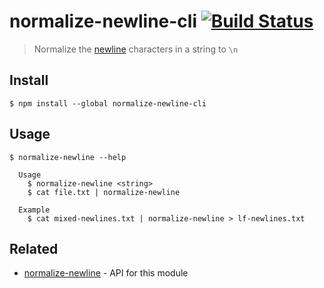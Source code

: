 # normalize-newline-cli [![Build Status](https://travis-ci.com/sindresorhus/normalize-newline-cli.svg?branch=master)](https://travis-ci.com/github/sindresorhus/normalize-newline-cli)

> Normalize the [newline](https://en.wikipedia.org/wiki/Newline) characters in a string to `\n`

## Install

```
$ npm install --global normalize-newline-cli
```

## Usage

```
$ normalize-newline --help

  Usage
    $ normalize-newline <string>
    $ cat file.txt | normalize-newline

  Example
    $ cat mixed-newlines.txt | normalize-newline > lf-newlines.txt
```

## Related

- [normalize-newline](https://github.com/sindresorhus/normalize-newline) - API for this module
